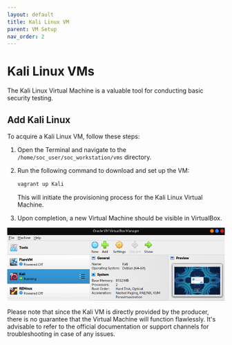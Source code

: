 ```yaml
---
layout: default
title: Kali Linux VM
parent: VM Setup
nav_order: 2
---
```



# Kali Linux VMs

The Kali Linux Virtual Machine is a valuable tool for conducting basic security testing.

## Add Kali Linux

To acquire a Kali Linux VM, follow these steps:

1. Open the Terminal and navigate to the `/home/soc_user/soc_workstation/vms` directory.

2. Run the following command to download and set up the VM:

   ```bash
   vagrant up Kali
   ```

   This will initiate the provisioning process for the Kali Linux Virtual Machine.

3. Upon completion, a new Virtual Machine should be visible in VirtualBox.

![Kali VM](../../assets/images/kali_vm.png)

Please note that since the Kali VM is directly provided by the producer, there is no guarantee that the Virtual Machine will function flawlessly. It's advisable to refer to the official documentation or support channels for troubleshooting in case of any issues.
